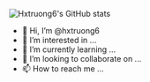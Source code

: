 ![Hxtruong6's GitHub stats](https://github-readme-stats.vercel.app/api?username=hxtruong6&show_icons=true&theme=dracula&&bg_color=00000000)




-  👋 Hi, I’m @hxtruong6
- 👀 I’m interested in ...
- 🌱 I’m currently learning ...
- 💞️ I’m looking to collaborate on ...
- 📫 How to reach me ...

<!---
hxtruong6/hxtruong6 is a ✨ special ✨ repository because its `README.md` (this file) appears on your GitHub profile.
You can click the Preview link to take a look at your changes.
--->
